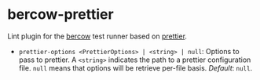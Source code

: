 # bercow-prettier

Lint plugin for the [bercow](https://github.com/lachrist/bercow) test runner based on [prettier](https://github.com/prettier/prettier).

* `prettier-options <PrettierOptions> | <string> | null`: Options to pass to prettier. A `<string>` indicates the path to a prettier configuration file. `null` means that options will be retrieve per-file basis. *Default*: `null`.

